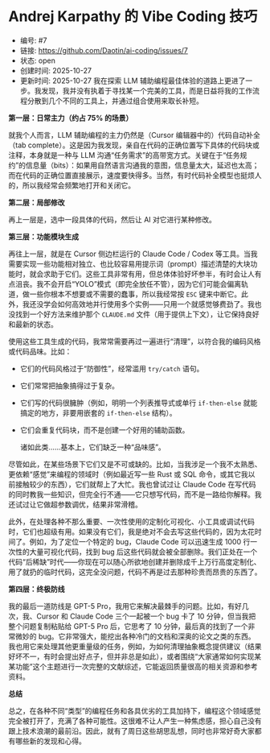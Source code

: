 # Andrej Karpathy 的 Vibe Coding 技巧

- 编号: #7
- 链接: https://github.com/Daotin/ai-coding/issues/7
- 状态: open
- 创建时间: 2025-10-27
- 更新时间: 2025-10-27
我在探索 LLM 辅助编程最佳体验的道路上更进了一步。我发现，我并没有执着于寻找某一个完美的工具，而是日益将我的工作流程分散到几个不同的工具上，并通过组合使用来取长补短。

**第一层：日常主力（约占 75% 的场景）**

就我个人而言，LLM 辅助编程的主力仍然是（Cursor 编辑器中的）代码自动补全（tab complete）。这是因为我发现，亲自在代码的正确位置写下具体的代码块或注释，本身就是一种与 LLM 沟通“任务需求”的高带宽方式。关键在于“任务规约”的信息量（bits）：如果用自然语言沟通我的意图，信息量太大，延迟也太高；而在代码的正确位置直接展示，速度要快得多。当然，有时代码补全模型也挺烦人的，所以我经常会频繁地打开和关闭它。

**第二层：局部修改**

再上一层是，选中一段具体的代码，然后让 AI 对它进行某种修改。

**第三层：功能模块生成**

再往上一层，就是在 Cursor 侧边栏运行的 Claude Code / Codex 等工具。当我需要实现一些功能相对独立、也比较容易用提示词（prompt）描述清楚的大块功能时，就会求助于它们。这些工具非常有用，但总体体验好坏参半，有时会让人有点沮丧。我不会开启“YOLO”模式（即完全放任不管），因为它们可能会偏离轨道，做一些你根本不想要或不需要的蠢事，所以我经常按 `ESC` 键来中断它。此外，我还没学会如何高效地并行使用多个实例——只用一个就感觉够费劲了。我也没找到一个好方法来维护那个 `CLAUDE.md` 文件（用于提供上下文），让它保持良好和最新的状态。

使用这些工具生成的代码，我常常需要再过一遍进行“清理”，以符合我的编码风格或代码品味。比如：

- 它们的代码风格过于“防御性”，经常滥用 `try/catch` 语句。
- 它们常常把抽象搞得过于复杂。
- 它们写的代码很臃肿（例如，明明一个列表推导式或单行 `if-then-else` 就能搞定的地方，非要用嵌套的 `if-then-else` 结构）。
- 它们会重复代码块，而不是创建一个好用的辅助函数。
    
    诸如此类……基本上，它们缺乏一种“品味感”。
    

尽管如此，在某些场景下它们又是不可或缺的。比如，当我涉足一个我不太熟悉、更依赖“感觉”来编程的领域时（例如最近写一些 Rust 或 SQL 命令，或其它我以前接触较少的东西），它们就帮上了大忙。我也曾试过让 Claude Code 在写代码的同时教我一些知识，但完全行不通——它只想写代码，而不是一路给你解释。我还试过让它做超参数调优，结果非常滑稽。

此外，在处理各种不那么重要、一次性使用的定制化可视化、小工具或调试代码时，它们也超级有用。如果没有它们，我是绝对不会去写这些代码的，因为太花时间了。例如，为了定位一个特定的 bug，Claude Code 可以迅速生成 1000 行一次性的大量可视化代码，找到 bug 后这些代码就会被全部删除。我们正处在一个代码“后稀缺”时代——你现在可以随心所欲地创建并删除成千上万行高度定制化、用了就扔的临时代码，这完全没问题，代码不再是过去那种珍贵而昂贵的东西了。

**第四层：终极防线**

我的最后一道防线是 GPT-5 Pro，我用它来解决最棘手的问题。比如，有好几次，我、Cursor 和 Claude Code 三个一起被一个 bug 卡了 10 分钟，但当我把整个问题复制粘贴给 GPT-5 Pro 后，它思考了 10 分钟，最后真的找到了一个非常微妙的 bug。它非常强大，能挖出各种冷门的文档和深奥的论文之类的东西。我也用它来处理其他更重量级的任务，例如，为如何清理抽象概念提供建议（结果好坏不一，有时会提出好点子，但并非总是如此），或者围绕“大家通常如何实现某某功能”这个主题进行一次完整的文献综述，它能返回质量很高的相关资源和参考资料。

**总结**

总之，在各种不同“类型”的编程任务和各具优劣的工具加持下，编程这个领域感觉完全被打开了，充满了各种可能性。这很难不让人产生一种焦虑感，担心自己没有跟上技术浪潮的最前沿。因此，就有了周日这些胡思乱想，同时也非常好奇大家都有哪些新的发现和心得。
